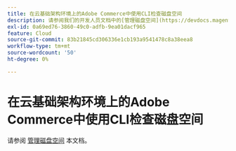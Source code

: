 ```yaml
---
title: 在云基础架构环境上的Adobe Commerce中使用CLI检查磁盘空间
description: 请参阅我们的开发人员文档中的[管理磁盘空间](https://devdocs.magento.com/guides/v2.3/cloud/project/manage-disk-space.html)一文。
exl-id: 0a69ed76-3860-49c0-adfb-9ea01dacf965
feature: Cloud
source-git-commit: 83b21845cd306336e1cb193a9541478c8a38eea8
workflow-type: tm+mt
source-wordcount: '50'
ht-degree: 0%

---
```


# 在云基础架构环境上的Adobe Commerce中使用CLI检查磁盘空间

请参阅 [管理磁盘空间](https://devdocs.magento.com/guides/v2.3/cloud/project/manage-disk-space.html) 本文档。
